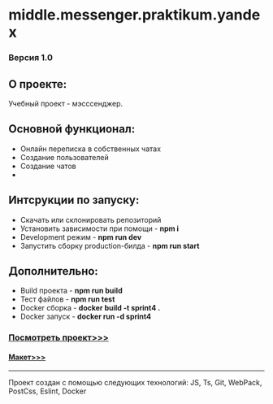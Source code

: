# middle.messenger.praktikum.yandex

### Версия 1.0

## О проекте:  

Учебный проект - мэсссенджер.


## Основной функционал:

* Онлайн переписка в собственных чатах
* Создание пользователей
* Создание чатов
* 


## Интсрукции по запуску:
* Скачать или склонировать репозиторий
* Установить зависимости при помощи - **npm i**
* Development режим - **npm run dev**
* Запустить сборку production-билда - **npm run start**

## Дополнительно:
* Build проекта - **npm run build**
* Тест файлов - **npm run test**
* Docker сборка - **docker build -t sprint4 .**
* Docker запуск - **docker run -d sprint4**

### [Посмотреть проект>>>](https://glowing-custard-98d816.netlify.app/)
#### [Макет>>>](https://www.figma.com/file/24EUnEHGEDNLdOcxg7ULwV/Chat?node-id=0-1&t=JFuSa2YWbRhbvhdY-0)

***
Проект создан с помощью следующих технологий: JS, Ts, Git, WebPack, PostCss, Eslint, Docker

